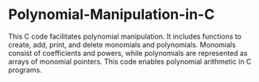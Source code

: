# Polynomial-Manipulation-in-C
This C code facilitates polynomial manipulation. It includes functions to create, add, print, and delete monomials and polynomials. Monomials consist of coefficients and powers, while polynomials are represented as arrays of monomial pointers. This code enables polynomial arithmetic in C programs.
